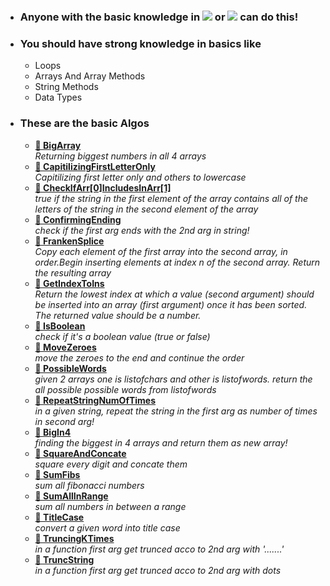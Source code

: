 - ### Anyone with the basic knowledge in <img src="https://img.shields.io/badge/Python-3776AB?style=for-the-badge&logo=python&logoColor=white" /> or <img src="https://img.shields.io/badge/JavaScript-323330?style=for-the-badge&logo=javascript&logoColor=F7DF1E" /> can do this!
- ### You should have strong knowledge in basics like

  - Loops
  - Arrays And Array Methods
  - String Methods
  - Data Types

- ### These are the basic Algos
  - **[👾 BigArray](bigarrs.py)** <br> _Returning biggest numbers in all 4 arrays_
  - **[👾 CapitilizingFirstLetterOnly](capitilizing-first-letter-only.js)** <br> _Capitilizing first letter only and others to lowercase_
  - **[👾 CheckIfArr[0]IncludesInArr[1]](check-if-arg2-includes-in-arg1.js)** <br> _true if the string in the first element of the array contains all of the letters of the string in the second element of the array_
  - **[👾 ConfirmingEnding](checking-if-arg1-ends-on-arg2.js)** <br> _check if the first arg ends with the 2nd arg in string!_
  - **[👾 FrankenSplice](frankensplice.js)** <br> _Copy each element of the first array into the second array, in order.Begin inserting elements at index n of the second array. Return the resulting array_
  - **[👾 GetIndexToIns](getindextoins.js)** <br> _Return the lowest index at which a value (second argument) should be inserted into an array (first argument) once it has been sorted. The returned value should be a number._
  - **[👾 IsBoolean](isbool.js)** <br> _check if it's a boolean value (true or false)_
  - **[👾 MoveZeroes](movezeroes.js)** <br> _move the zeroes to the end and continue the order_
  - **[👾 PossibleWords](possible-words.py)** <br> _given 2 arrays one is listofchars and other is listofwords. return the all possible possible words from listofwords_
  - **[👾 RepeatStringNumOfTimes](repeat-the-string-ntimes.js)** <br> _in a given string, repeat the string in the first arg as number of times in second arg!_
  - **[👾 BigIn4](returing-biggest-in-4-arrays.js)** <br> _finding the biggest in 4 arrays and return them as new array!_
  - **[👾 SquareAndConcate](square-and-concate.js)** <br> _square every digit and concate them_
  - **[👾 SumFibs](sum-fibs.js)** <br> _sum all fibonacci numbers_
  - **[👾 SumAllInRange](sumallinrange.js)** <br> _sum all numbers in between a range_
  - **[👾 TitleCase](title-case.py)** <br> _convert a given word into title case_
  - **[👾 TruncingKTimes](truncing-ktimes.js)** <br> _in a function first arg get trunced acco to 2nd arg with '.......'_
  - **[👾 TruncString](truncstr.py)** <br> _in a function first arg get trunced acco to 2nd arg with dots_
